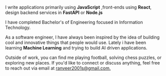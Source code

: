 I&nbsp;write applications primarily using **JavaScript** ,front-ends using **React**, design backend services in **FastAPI** or **Node.js**

I&nbsp;have completed Bachelor's of Engineering focused in Information Technology.

As a software engineer, I have always been inspired by the idea of building cool and innovative things that people would use. Lately i have been learning **Machine Learning** and trying to build AI driven applications.

Outside of work, you can find me playing football, solving chess puzzles, or exploring new places. If you'd like to connect or discuss anything, feel free to reach out via email at [ranveer2001s@gmail.com.](mailto:ranveer2001s@gmail.com.)
